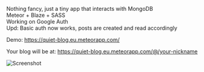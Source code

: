 
Nothing fancy, just a tiny app that interacts with MongoDB <br>
Meteor + Blaze + SASS <br>
Working on Google Auth <br>
Upd: Basic auth now works, posts are created and read accordingly <br>

Demo: https://quiet-blog.eu.meteorapp.com/

Your blog will be at:
https://quiet-blog.eu.meteorapp.com/@/your-nickname

![Screenshot](https://user-images.githubusercontent.com/29964017/220556657-ea36636a-d670-48a1-8d9e-212dcdafdbdf.png)
